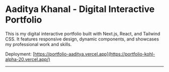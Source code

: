 # Aaditya Khanal - Digital Interactive Portfolio

This is my digital interactive portfolio built with Next.js, React, and Tailwind CSS. It features responsive design, dynamic components, and showcases my professional work and skills.

Deployment: [https://portfolio-aaditya.vercel.app](https://portfolio-kohl-alpha-20.vercel.app/)

---


